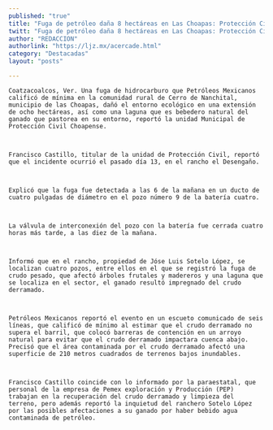 ```yaml
---
published: "true"
title: "Fuga de petróleo daña 8 hectáreas en Las Choapas: Protección Civil "
twitt: "Fuga de petróleo daña 8 hectáreas en Las Choapas: Protección Civil "
author: "REDACCION"
authorlink: "https://ljz.mx/acercade.html"
category: "Destacadas"
layout: "posts"

---
```



  
    Coatzacoalcos, Ver. Una fuga de hidrocarburo que Petróleos Mexicanos calificó de mínima en la comunidad rural de Cerro de Nanchital, municipio de las Choapas, dañó el entorno ecológico en una extensión de ocho hectáreas, así como una laguna que es bebedero natural del ganado que pastorea en su entorno, reportó la unidad Municipal de Protección Civil Choapense.
  
  
  
    Francisco Castillo, titular de la unidad de Protección Civil, reportó que el incidente ocurrió el pasado día 13, en el rancho el Desengaño.
  
  
  
    Explicó que la fuga fue detectada a las 6 de la mañana en un ducto de cuatro pulgadas de diámetro en el pozo número 9 de la batería cuatro.
  
  
  
    La válvula de interconexión del pozo con la batería fue cerrada cuatro horas más tarde, a las diez de la mañana.
  
  
  
    Informó que en el rancho, propiedad de Jóse Luis Sotelo López, se localizan cuatro pozos, entre ellos en el que se registró la fuga de crudo pesado, que afectó árboles frutales y madereros y una laguna que se localiza en el sector, el ganado resultó impregnado del crudo derramado.
  
  
  
    Petróleos Mexicanos reportó el evento en un escueto comunicado de seis líneas, que calificó de mínimo al estimar que el crudo derramado no supera el barril, que colocó barreras de contención en un arroyo natural para evitar que el crudo derramado impactara cuenca abajo. Precisó que el área contaminada por el crudo derramado afectó una superficie de 210 metros cuadrados de terrenos bajos inundables.
  
  
  
    Francisco Castillo coincide con lo informado por la paraestatal, que personal de la empresa de Pemex exploración y Producción (PEP) trabajan en la recuperación del crudo derramado y limpieza del terreno, pero además reportó la inquietud del ranchero Sotelo López por las posibles afectaciones a su ganado por haber bebido agua contaminada de petróleo.
  

